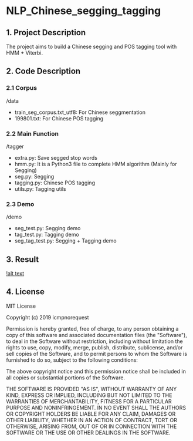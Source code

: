 # NLP_Chinese_segging_tagging



## 1. Project Description

The project aims to build a Chinese segging and POS tagging tool with HMM + Viterbi.



## 2. Code Description

### 2.1 Corpus

/data

- train_seg_corpus.txt_utf8: For Chinese seggmentation
- 199801.txt: For Chinese POS tagging

### 2.2 Main Function

/tagger

- extra.py: Save segged stop words
- hmm.py: It is a Python3 file to complete HMM algorithm (Mainly for Segging)
- seg.py: Segging
- tagging.py: Chinese POS tagging
- utils.py: Tagging utils

### 2.3 Demo

/demo

- seg_test.py: Segging demo
- tag_test.py: Tagging demo
- seg_tag_test.py: Segging + Tagging demo



## 3. Result

[!alt text](https://github.com/icmpnorequest/NLP_Chinese_segging_tagging/blob/master/image/test_res.png)



## 4. License

MIT License

Copyright (c) 2019 icmpnorequest

Permission is hereby granted, free of charge, to any person obtaining a copy
of this software and associated documentation files (the "Software"), to deal
in the Software without restriction, including without limitation the rights
to use, copy, modify, merge, publish, distribute, sublicense, and/or sell
copies of the Software, and to permit persons to whom the Software is
furnished to do so, subject to the following conditions:

The above copyright notice and this permission notice shall be included in all
copies or substantial portions of the Software.

THE SOFTWARE IS PROVIDED "AS IS", WITHOUT WARRANTY OF ANY KIND, EXPRESS OR
IMPLIED, INCLUDING BUT NOT LIMITED TO THE WARRANTIES OF MERCHANTABILITY,
FITNESS FOR A PARTICULAR PURPOSE AND NONINFRINGEMENT. IN NO EVENT SHALL THE
AUTHORS OR COPYRIGHT HOLDERS BE LIABLE FOR ANY CLAIM, DAMAGES OR OTHER
LIABILITY, WHETHER IN AN ACTION OF CONTRACT, TORT OR OTHERWISE, ARISING FROM,
OUT OF OR IN CONNECTION WITH THE SOFTWARE OR THE USE OR OTHER DEALINGS IN THE
SOFTWARE.



